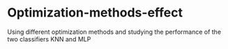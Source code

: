 # Optimization-methods-effect
Using different optimization methods and studying the performance of the two classifiers KNN and MLP

